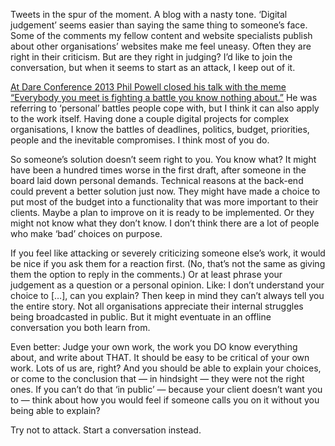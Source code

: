 

Tweets in the spur of the moment. A blog with a nasty tone. ‘Digital judgement’ seems easier than saying
the same thing to someone’s face. Some of the comments my fellow content and website specialists publish
about other organisations’ websites make me feel uneasy. Often they are right in their criticism. But are
they right in judging? I’d like to join the conversation, but when it seems to start as an attack, I keep
out of it.

[At Dare Conference 2013 Phil Powell closed his talk with the meme “Everybody you meet is fighting a battle
you know nothing about.”](http://2013.dareconf.com/speakers/powell) He was referring to ‘personal’
battles people cope with, but I think it can also apply to the work itself. Having done a couple digital
projects for complex organisations, I know the battles of deadlines, politics, budget, priorities, people and
the inevitable compromises. I think most of you do.

So someone’s solution doesn’t seem right to you. You know what? It might have been a hundred times worse
in the first draft, after someone in the board laid down personal demands. Technical reasons at the back-end
could prevent a better solution just now. They might have made a choice to put most of the budget into a
functionality that was more important to their clients. Maybe a plan to improve on it is ready to be
implemented. Or they might not know what they don’t know. I don’t think there are a lot of people who make
‘bad’ choices on purpose.

If you feel like attacking or severely criticizing someone else’s work, it would be nice if you ask them for
a reaction first. (No, that’s not the same as giving them the option to reply in the comments.) Or at least
phrase your judgement as a question or a personal opinion. Like: I don’t understand your choice to […],
can you explain? Then keep in mind they can’t always tell you the entire story. Not all organisations
appreciate their internal struggles being broadcasted in public. But it might eventuate in an offline
conversation you both learn from.

Even better: Judge your own work, the work you DO know everything about, and write about THAT. It should be
easy to be critical of your own work. Lots of us are, right? And you should be able to explain your choices,
or come to the conclusion that — in hindsight — they were not the right ones. If you can’t do that ‘in
public’ — because your client doesn’t want you to — think about how you would feel if someone calls
you on it without you being able to explain?

Try not to attack. Start a conversation instead.